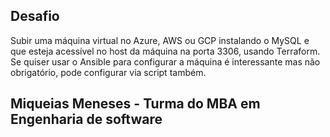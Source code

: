 ## Desafio

Subir uma máquina virtual no Azure, AWS ou GCP instalando o MySQL e que esteja acessível no host da máquina na porta 3306, usando Terraform. 
Se quiser usar o Ansible para configurar a máquina é interessante mas não obrigatório, pode configurar via script também.  


## Miqueias Meneses - Turma do MBA em Engenharia de software